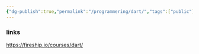 ```yaml
---
{"dg-publish":true,"permalink":"/programmering/dart/","tags":["public"],"noteIcon":"1","created":"2023-01-05T18:34:00.536+01:00","updated":"2023-01-06T07:16:54.044+01:00"}
---
```




### links 
https://fireship.io/courses/dart/